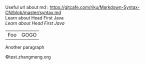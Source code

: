 Useful url about md : https://gitcafe.com/riku/Markdown-Syntax-CN/blob/master/syntax.md  
Learn about Head First Java  
*Learn about Head First Java*  

<table>
	<tr>
		<td>Foo</td><td>GOGO</td>
	</tr>
</table>

Another paragraph  

&copy;test.zhangmeng.org
